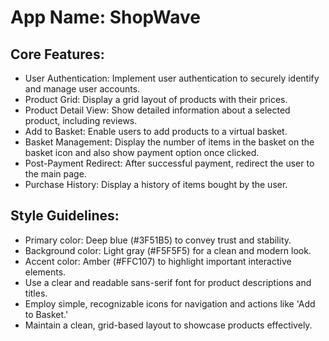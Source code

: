 # **App Name**: ShopWave

## Core Features:

- User Authentication: Implement user authentication to securely identify and manage user accounts.
- Product Grid: Display a grid layout of products with their prices.
- Product Detail View: Show detailed information about a selected product, including reviews.
- Add to Basket: Enable users to add products to a virtual basket.
- Basket Management: Display the number of items in the basket on the basket icon and also show payment option once clicked.
- Post-Payment Redirect: After successful payment, redirect the user to the main page.
- Purchase History: Display a history of items bought by the user.

## Style Guidelines:

- Primary color: Deep blue (#3F51B5) to convey trust and stability.
- Background color: Light gray (#F5F5F5) for a clean and modern look.
- Accent color: Amber (#FFC107) to highlight important interactive elements.
- Use a clear and readable sans-serif font for product descriptions and titles.
- Employ simple, recognizable icons for navigation and actions like 'Add to Basket.'
- Maintain a clean, grid-based layout to showcase products effectively.